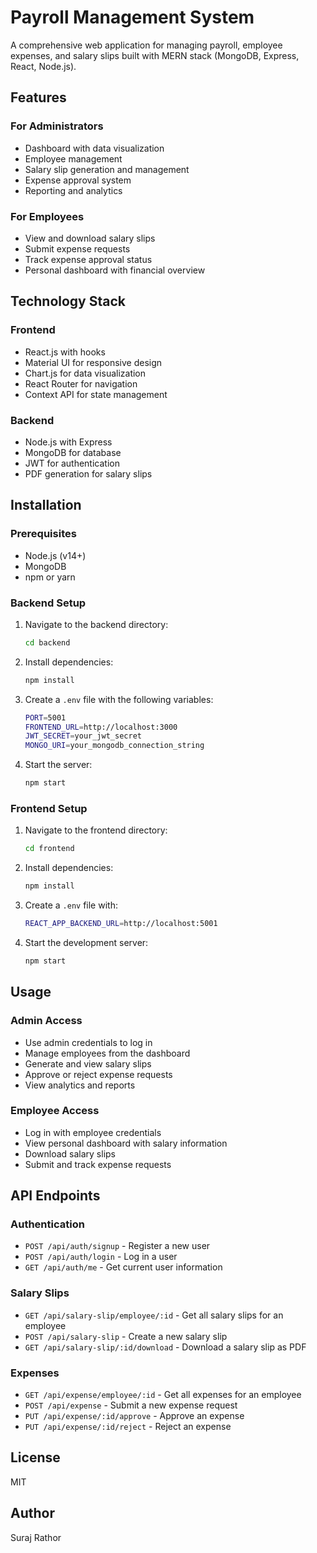 # Payroll Management System

A comprehensive web application for managing payroll, employee expenses, and salary slips built with MERN stack (MongoDB, Express, React, Node.js).

## Features

### For Administrators

- Dashboard with data visualization
- Employee management
- Salary slip generation and management
- Expense approval system
- Reporting and analytics

### For Employees

- View and download salary slips
- Submit expense requests
- Track expense approval status
- Personal dashboard with financial overview

## Technology Stack

### Frontend

- React.js with hooks
- Material UI for responsive design
- Chart.js for data visualization
- React Router for navigation
- Context API for state management

### Backend

- Node.js with Express
- MongoDB for database
- JWT for authentication
- PDF generation for salary slips

## Installation

### Prerequisites

- Node.js (v14+)
- MongoDB
- npm or yarn

### Backend Setup

1. Navigate to the backend directory:

   ```bash
   cd backend
   ```

2. Install dependencies:

   ```bash
   npm install
   ```

3. Create a `.env` file with the following variables:

   ```bash
   PORT=5001
   FRONTEND_URL=http://localhost:3000
   JWT_SECRET=your_jwt_secret
   MONGO_URI=your_mongodb_connection_string
   ```

4. Start the server:

   ```bash
   npm start
   ```

### Frontend Setup

1. Navigate to the frontend directory:

   ```bash
   cd frontend
   ```

2. Install dependencies:

   ```bash
   npm install
   ```

3. Create a `.env` file with:

   ```bash
   REACT_APP_BACKEND_URL=http://localhost:5001
   ```

4. Start the development server:

   ```bash
   npm start
   ```

## Usage

### Admin Access

- Use admin credentials to log in
- Manage employees from the dashboard
- Generate and view salary slips
- Approve or reject expense requests
- View analytics and reports

### Employee Access

- Log in with employee credentials
- View personal dashboard with salary information
- Download salary slips
- Submit and track expense requests

## API Endpoints

### Authentication

- `POST /api/auth/signup` - Register a new user
- `POST /api/auth/login` - Log in a user
- `GET /api/auth/me` - Get current user information

### Salary Slips

- `GET /api/salary-slip/employee/:id` - Get all salary slips for an employee
- `POST /api/salary-slip` - Create a new salary slip
- `GET /api/salary-slip/:id/download` - Download a salary slip as PDF

### Expenses

- `GET /api/expense/employee/:id` - Get all expenses for an employee
- `POST /api/expense` - Submit a new expense request
- `PUT /api/expense/:id/approve` - Approve an expense
- `PUT /api/expense/:id/reject` - Reject an expense

## License

MIT

## Author

Suraj Rathor
